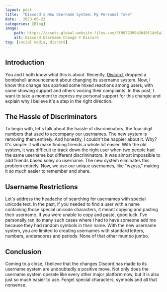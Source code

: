 ```yaml
---
layout: post
title:  "Discord's New Username System: My Personal Take"
date:   2023-06-22
categories: [Blog]
image:
    path: https://assets-global.website-files.com/5f9072399b2640f14d6a2bf4/645c294e1f5bcda693b9df11_usernames%20blog%20header-p-1600.png
    alt: Discord Username Change ©️ Discord
tag: [social media, discord]
---
```


## Introduction

You and I both know what this is about. Recently, <a href="https://discord.com" target="_blank">Discord</a>, dropped a bombshell announcement about changing its username system. Now, I know this change has sparked some mixed reactions among users, with some showing support and others voicing their complaints. In this post, I want to take a moment to express my personal support for this changte and explain why I believe it's a step in the right direction.

## The Hassle of Discriminators

To begin with, let's talk about the hassle of discriminators, the four-digit numbers that used to accompany our usernames. The new system is removing them entirely. And honestly, I couldn't be happier about it. Why? It's simple: it will make finding friends a whole lot easier. With the old system, it was difficult to track down the right user when two people had the same username but different discriminators. It was almost impossible to add friends based soley on username. The new system eliminates this problem entirely. Now, we use our unique usernames, like "wzyss," making it so much easier to remember and share.

## Username Restrictions

Let's address the headache of searching for usernames with special unicode text. In the past, if you needed to find a user with a name containing those special unicode characters, it meant copying and pasting their username. If you were unable to copy and paste, good luck. I've personally ran ito many such cases where I had to have someone add me because they had random symbols in their name. With the new username system, you are limited to creating usernames with standard letters, numbers, underscores and periods. None of that other mumbo jumbo.

## Conclusion

Coming to a close, I believe that the changes Discord has made to its username system are undoubtedly a positive move. Not only does the username system operate like every other major platform now, but it is also just so much easier to use. Forget special characters, symbols and all that nonsense.